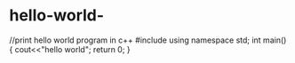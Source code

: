 # hello-world-
//print hello world program in c++
#include<iostream>
using namespace std;
int main()
{
   cout<<"hello world";
   return 0;
}
